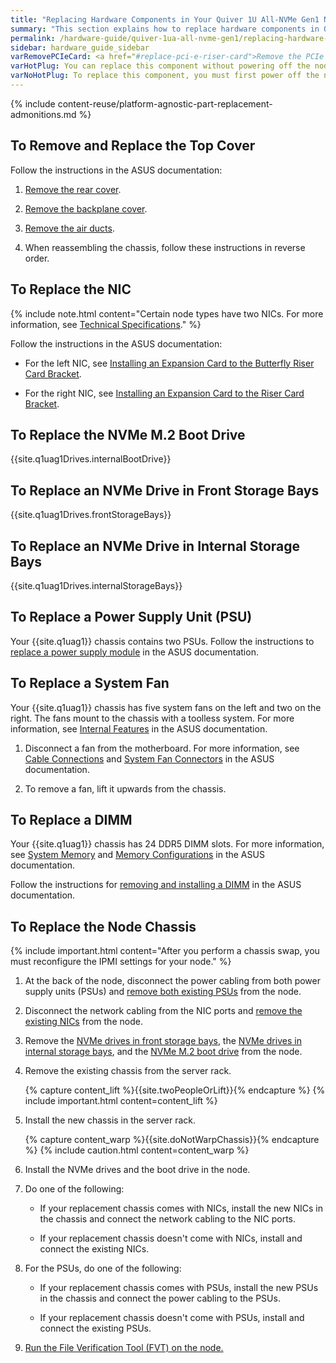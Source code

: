 ```yaml
---
title: "Replacing Hardware Components in Your Quiver 1U All-NVMe Gen1 Nodes"
summary: "This section explains how to replace hardware components in Quiver 1U All-NVMe Gen1 nodes."
permalink: /hardware-guide/quiver-1ua-all-nvme-gen1/replacing-hardware-components.html
sidebar: hardware_guide_sidebar
varRemovePCIeCard: <a href="#replace-pci-e-riser-card">Remove the PCIe card from the motherboard.</a>
varHotPlug: You can replace this component without powering off the node.
varNoHotPlug: To replace this component, you must first power off the node.
---
```


{% include content-reuse/platform-agnostic-part-replacement-admonitions.md %}

## To Remove and Replace the Top Cover
Follow the instructions in the ASUS documentation:

1. [Remove the rear cover](https://dlcdnets.asus.com/pub/ASUS/server/RS500A-E12-RS12U/Manual/E21507_RS500A-E12-RS12U_UM_V2_WEB.pdf?model=RS500A-E12-RS12U#page=30).

1. [Remove the backplane cover](https://dlcdnets.asus.com/pub/ASUS/server/RS500A-E12-RS12U/Manual/E21507_RS500A-E12-RS12U_UM_V2_WEB.pdf?model=RS500A-E12-RS12U#page=31).

1. [Remove the air ducts](https://dlcdnets.asus.com/pub/ASUS/server/RS500A-E12-RS12U/Manual/E21507_RS500A-E12-RS12U_UM_V2_WEB.pdf?model=RS500A-E12-RS12U#page=32).

1. When reassembling the chassis, follow these instructions in reverse order.


<a id="replace-nic"></a>
## To Replace the NIC
{% include note.html content="Certain node types have two NICs. For more information, see [Technical Specifications](technical-specifications.html)." %}

Follow the instructions in the ASUS documentation:

* For the left NIC, see [Installing an Expansion Card to the Butterfly Riser Card Bracket](https://dlcdnets.asus.com/pub/ASUS/server/RS500A-E12-RS12U/Manual/E21507_RS500A-E12-RS12U_UM_V2_WEB.pdf?model=RS500A-E12-RS12U#page=52).

* For the right NIC, see [Installing an Expansion Card to the Riser Card Bracket](https://dlcdnets.asus.com/pub/ASUS/server/RS500A-E12-RS12U/Manual/E21507_RS500A-E12-RS12U_UM_V2_WEB.pdf?model=RS500A-E12-RS12U#page=50).


<a id="replace-nvme-m2-boot-drive"></a>
## To Replace the NVMe M.2 Boot Drive
{{site.q1uag1Drives.internalBootDrive}}


<a id="replace-nvme-drive-front-storage-bay"></a>
## To Replace an NVMe Drive in Front Storage Bays
{{site.q1uag1Drives.frontStorageBays}}


<a id="replace-nvme-drive-internal-storage-bay"></a>
## To Replace an NVMe Drive in Internal Storage Bays
{{site.q1uag1Drives.internalStorageBays}}


<a id="replace-psu"></a>
## To Replace a Power Supply Unit (PSU)
Your {{site.q1uag1}} chassis contains two PSUs. Follow the instructions to [replace a power supply module](https://dlcdnets.asus.com/pub/ASUS/server/RS500A-E12-RS12U/Manual/E21507_RS500A-E12-RS12U_UM_V2_WEB.pdf?model=RS500A-E12-RS12U#page=71) in the ASUS documentation.


<a id="replace-fan"></a>
## To Replace a System Fan
Your {{site.q1uag1}} chassis has five system fans on the left and two on the right. The fans mount to the chassis with a toolless system. For more information, see [Internal Features](https://dlcdnets.asus.com/pub/ASUS/server/RS500A-E12-RS12U/Manual/E21507_RS500A-E12-RS12U_UM_V2_WEB.pdf?model=RS500A-E12-RS12U#page=19) in the ASUS documentation.

1. Disconnect a fan from the motherboard. For more information, see [Cable Connections](https://dlcdnets.asus.com/pub/ASUS/server/RS500A-E12-RS12U/Manual/E21507_RS500A-E12-RS12U_UM_V2_WEB.pdf?model=RS500A-E12-RS12U#page=62) and [System Fan Connectors](https://dlcdnets.asus.com/pub/ASUS/server/RS500A-E12-RS12U/Manual/E21507_RS500A-E12-RS12U_UM_V2_WEB.pdf?model=RS500A-E12-RS12U#page=90) in the ASUS documentation.

1. To remove a fan, lift it upwards from the chassis.


<a id="replace-dimms"></a>
## To Replace a DIMM
Your {{site.q1uag1}} chassis has 24 DDR5 DIMM slots. For more information, see [System Memory](https://dlcdnets.asus.com/pub/ASUS/server/RS500A-E12-RS12U/Manual/E21507_RS500A-E12-RS12U_UM_V2_WEB.pdf?model=RS500A-E12-RS12U#page=39) and [Memory Configurations](https://dlcdnets.asus.com/pub/ASUS/server/RS500A-E12-RS12U/Manual/E21507_RS500A-E12-RS12U_UM_V2_WEB.pdf?model=RS500A-E12-RS12U#page=40) in the ASUS documentation.

Follow the instructions for [removing and installing a DIMM](https://dlcdnets.asus.com/pub/ASUS/server/RS500A-E12-RS12U/Manual/E21507_RS500A-E12-RS12U_UM_V2_WEB.pdf?model=RS500A-E12-RS12U#page=41) in the ASUS documentation.


## To Replace the Node Chassis
{% include important.html content="After you perform a chassis swap, you must reconfigure the IPMI settings for your node." %}

1. At the back of the node, disconnect the power cabling from both power supply units (PSUs) and [remove both existing PSUs](#replace-psu) from the node.

1. Disconnect the network cabling from the NIC ports and [remove the existing NICs](#replace-nic) from the node.

1. Remove the [NVMe drives in front storage bays](#replace-nvme-drive-front-storage-bay), the [NVMe drives in internal storage bays](#replace-nvme-drive-internal-storage-bay), and the [NVMe M.2 boot drive](#replace-nvme-m2-boot-drive) from the node.

1. Remove the existing chassis from the server rack.

   {% capture content_lift %}{{site.twoPeopleOrLift}}{% endcapture %}
   {% include important.html content=content_lift %}

1. Install the new chassis in the server rack.

   {% capture content_warp %}{{site.doNotWarpChassis}}{% endcapture %}
   {% include caution.html content=content_warp %}

1. Install the NVMe drives and the boot drive in the node.

1. Do one of the following:

   * If your replacement chassis comes with NICs, install the new NICs in the chassis and connect the network cabling to the NIC ports.
   
   * If your replacement chassis doesn't come with NICs, install and connect the existing NICs.

1. For the PSUs, do one of the following:

   * If your replacement chassis comes with PSUs, install the new PSUs in the chassis and connect the power cabling to the PSUs.

   * If your replacement chassis doesn't come with PSUs, install and connect the existing PSUs.

1. [Run the File Verification Tool (FVT) on the node.](getting-started.html#step-2-boot-by-using-the-qumulo-core-usb-drive-installer)
